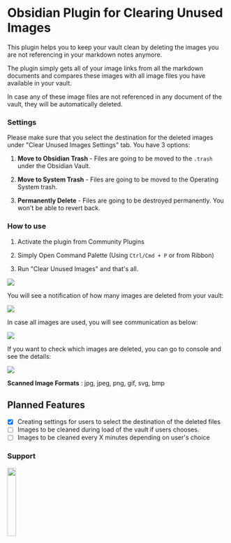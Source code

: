 # Obsidian Plugin for Clearing Unused Images

This plugin helps you to keep your vault clean by deleting the images you are not referencing in your markdown notes anymore.

The plugin simply gets all of your image links from all the markdown documents and compares these images with all image files you have available in your vault.

In case any of these image files are not referenced in any document of the vault, they will be automatically deleted.

### Settings

Please make sure that you select the destination for the deleted images under "Clear Unused Images Settings" tab. You have 3 options:

1. **Move to Obsidian Trash** - Files are going to be moved to the `.trash` under the Obsidian Vault.

2. **Move to System Trash** - Files are going to be moved to the Operating System trash.

3. **Permanently Delete** - Files are going to be destroyed permanently. You won't be able to revert back.

### How to use

1. Activate the plugin from Community Plugins

2. Simply Open Command Palette (Using `Ctrl/Cmd + P` or from Ribbon)

3. Run "Clear Unused Images" and that's all.

<img src="https://github.com/ozntel/oz-clear-unused-images-obsidian/raw/master/images/Clear-Command.png">

You will see a notification of how many images are deleted from your vault:

<img src="https://github.com/ozntel/oz-clear-unused-images-obsidian/raw/master/images/images-deleted.png">

In case all images are used, you will see communication as below:

<img src="https://github.com/ozntel/oz-clear-unused-images-obsidian/raw/master/images/nothing-deleted.png">

If you want to check which images are deleted, you can go to console and see the details:

<img src="https://github.com/ozntel/oz-clear-unused-images-obsidian/raw/master/images/deleted-images.png">

**Scanned Image Formats** : jpg, jpeg, png, gif, svg, bmp

## Planned Features

-   [x] Creating settings for users to select the destination of the deleted files
-   [ ] Images to be cleaned during load of the vault if users chooses.
-   [ ] Images to be cleaned every X minutes depending on user's choice

### Support

<a href="https://www.buymeacoffee.com/ozante">
    <img src="https://github.com/ozntel/oz-clear-unused-images-obsidian/raw/master/images/Buy-me-coffee.svg" width="20%" height="auto" />
</a>
